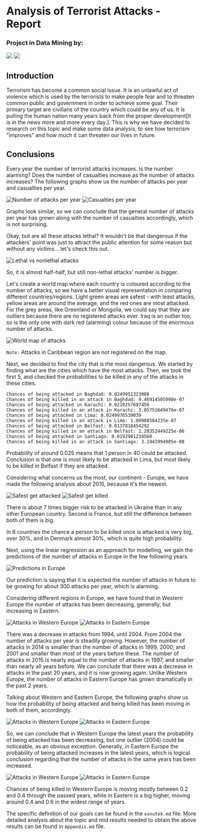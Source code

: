 # Analysis of Terrorist Attacks - Report
### Project in Data Mining by:
[![](https://avatars1.githubusercontent.com/u/8987819?v=3&s=150)](https://github.com/DajanaS "Dajana Stojchevska") [![](https://avatars0.githubusercontent.com/u/18115441?v=3&s=150)](https://github.com/mtodosovska "Marija Todosovska") <br />
## Introduction
Terrorism has become a common social issue. It is an unlawful act of violence which is used by the terrorists to make people fear and to threaten common public and government in order to achieve some goal.  Their primary target are civilians of the country which could be any of us. It is pulling the human nation many years back from the proper development[It is in the news more and more every day.]. This is why we have decided to research on this topic and make some data analysis, to see how terrorism "improves" and how much it can threaten our lives in future.
	
## Conclusions
Every year the number of terrorist attacks increases. Is the number alarming? Does the number of casualties increase as the number of attacks increases? The following graphs show us the number of attacks per year and casualties per year.
	
![Number of attacks per year](images/attacksPerYear.png)
![Casualties per year](images/casualtiesPerYear.png)	
	
Graphs look similar, so we can conclude that the general number of attacks per year has grown along with the number of casualties accordingly, which is not surprising.

Okay, but are all these attacks lethal? It wouldn't be that dangerous if the attackers' point was just to attract the public attention for some reason but without any victims... let's check this out.
	
![Lethal vs nonlethal attacks](images/lethal.png)

So, it is almost half-half, but still non-lethal attacks' number is bigger.

Let's create a world map where each country is coloured according to the number of attacks, so we have a better visual representation in comparing different countries/regions. 
Light green areas are safest - with least attacks, yellow areas are around the average, and the red ones are most attacked. For the grey areas, like Greenland or Mongolia, we could say that they are outliers because there are no registered attacks ever. Iraq is an outlier too, so is the only one with dark red (alarming) colour because of the enormous number of attacks.

![World map of attacks](images/map_attacks.jpg)

`Note:` Attacks in Caribbean region are not registered on the map. 

Next, we decided to find the city that is the most dangerous. We started by finding what are the cities which have the most attacks. Then, we took the first 5, and checked the probabilities to be killed in any of the attacks in these cities.

 	Chances of being attacked in Baghdad: 0.0249951323988
 	Chances of being killed in an attack in Baghdad: 9.46914505998e-07
 	Chances of being attacked in Karachi: 0.0210257697456
 	Chances of being killed in an attack in Karachi: 3.05751649476e-07
 	Chances of being attacked in Lima: 0.0249976539039
 	Chances of being killed in an attack in Lima: 1.00908584235e-07
 	Chances of being attacked in Belfast: 0.0137818454292
 	Chances of being killed in an attack in Belfast: 1.28352449225e-06
 	Chances of being attacked in Santiago: 0.0192901234568
 	Chances of being killed in an attack in Santiago: 3.1941994905e-08

Probability of around 0.025 means that 1 person in 40 could be attacked. Conclusion is that one is most likely to be attacked in Lima, but most likely to be killed in Belfast if they are attacked.

Considering what concerns us the most, our continent - Europe, we have made the following analysis about 2015, because it's the newest.

![Safest get attacked](images/safestGetAttacked.png)
![Safest get killed](images/safestGetKilled.png)

There is about 7 times bigger risk to be attacked in Ukraine than in any other European country. Second is France, but still the difference between both of them is big.

In 6 countries the chance a person to be killed once is attacked is very big, over 30%, and in Denmark almost 30%, which is quite high probability.

Next, using the linear regression as an approach for modelling, we gain the predictions of the number of attacks in Europe in the few following years.

![Predictions in Europe](images/prediction.png)

Our prediction is saying that it is expected the number of attacks in future to be growing for about 300 attacks per year, which is alarming.

Considering different regions in Europe, we have found that in Western Europe the number of attacks has been decreasing, generally, but increasing in Eastern.

![Attacks in Western Europe](images/attacks_WE.png)
![Attacks in Eastern Europe](images/attacks_EE.png)

There was a decrease in attacks from 1994, until 2004. From 2004 the number of attacks per year is steadily growing. However, the number of attacks in 2014 is smaller than the number of attacks in 1999, 2000, and 2001 and smaller than most of the years before these. The number of attacks in 2015 is nearly equal to the number of attacks in 1997, and smaller than nearly all years before. We can conclude that there was a decrease in attacks in the past 20 years, and it is now growing again. Unlike Western Europe, the number of attacks in Eastern Europe has grown dramatically in the past 2 years.

Talking about Western and Eastern Europe, the following graphs show us how the probability of being attacked and being killed has been moving in both of them, accordingly.

![Attacks in Western Europe](images/pAttackedWE.png)
![Attacks in Eastern Europe](images/pAttackedEE.png)

So, we can conclude that in Western Europe the latest years the probability of being attacked has been decreasing, but one outlier (2004) could be noticeable, as an obvious exception. Generally, in Eastern Europe the probability of being attacked increases in the latest years, which is logical conclusion regarding that the number of attacks in the same years has been increased. 

![Attacks in Western Europe](images/pKilledWE.png)
![Attacks in Eastern Europe](images/pKilledEE.png)

Chances of being killed in Western Europe is moving mostly between 0.2 and 0.4 through the passed years, while in Eastern is a big higher, moving around 0.4 and 0.6 in the widest range of years.  

The specific definition of our goals can be found in the `osnutek.md` file. More detailed analysis about the topic and mid results needed to obtain the above results can be found in `Appendix.md` file.
